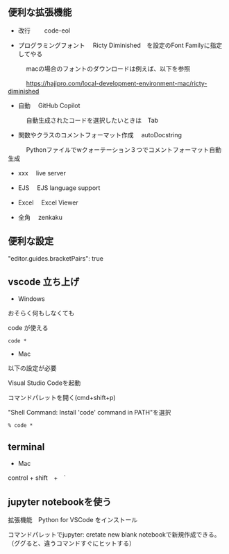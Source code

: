 ## 便利な拡張機能

- 改行　　
code-eol

- プログラミングフォント　
Ricty Diminished　を設定のFont Familyに指定してやる

　　　macの場合のフォントのダウンロードは例えば、以下を参照

　　　https://hajipro.com/local-development-environment-mac/ricty-diminished
   
- 自動　
GitHub Copilot

　　　自動生成されたコードを選択したいときは　Tab 
   
- 関数やクラスのコメントフォーマット作成
　autoDocstring
 
　　　Pythonファイルでwクォーテーション３つでコメントフォーマット自動生成

- xxx　
live server

- EJS　
EJS language support

- Excel　
Excel Viewer

- 全角　
zenkaku

## 便利な設定

"editor.guides.bracketPairs": true

## vscode 立ち上げ

- Windows

おそらく何もしなくても

code が使える

```
code *
```

- Mac

以下の設定が必要

Visual Studio Codeを起動

コマンドパレットを開く(cmd+shift+p)

"Shell Command: Install 'code' command in PATH"を選択

```
% code *
```

## terminal

- Mac

control + shift　+　` 

## jupyter notebookを使う

拡張機能　Python for VSCode をインストール

コマンドパレットでjupyter: cretate new blank notebookで新規作成できる。　（ググると、違うコマンドすぐにヒットする）



